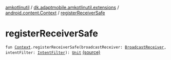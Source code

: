 [amkotlinutil](../../index.md) / [dk.adaptmobile.amkotlinutil.extensions](../index.md) / [android.content.Context](index.md) / [registerReceiverSafe](./register-receiver-safe.md)

# registerReceiverSafe

`fun `[`Context`](https://developer.android.com/reference/android/content/Context.html)`.registerReceiverSafe(broadcastReceiver: `[`BroadcastReceiver`](https://developer.android.com/reference/android/content/BroadcastReceiver.html)`, intentFilter: `[`IntentFilter`](https://developer.android.com/reference/android/content/IntentFilter.html)`): `[`Unit`](https://kotlinlang.org/api/latest/jvm/stdlib/kotlin/-unit/index.html) [(source)](https://github.com/adaptmobile-organization/amkotlinutil/tree/master/amkotlinutil/amkotlinutil/src/main/java/dk/adaptmobile/amkotlinutil/extensions/ContextExtensions.kt#L81)